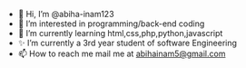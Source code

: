 - 👋 Hi, I’m @abiha-inam123
- 👀 I’m interested in programming/back-end coding
- 🌱 I’m currently learning html,css,php,python,javascript
- ✨ I’m currently a 3rd year student of software Engineering
- 📫 How to reach me mail me at abihainam5@gmail.com

<!---
abiha-inam123/abiha-inam123 is a ✨ special ✨ repository because its `README.md` (this file) appears on your GitHub profile.
You can click the Preview link to take a look at your changes.
--->
